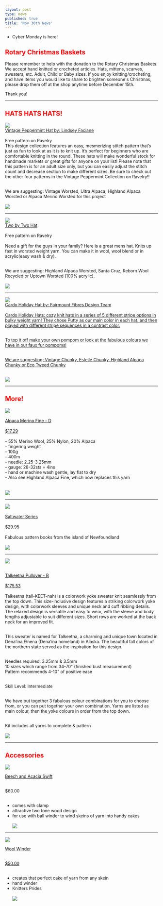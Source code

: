 ```yaml
---
layout: post
type: news
published: true
title: 'Nov 30th News'
---
```

- Cyber Monday is here!

<h2><font color="red">Rotary Christmas Baskets</font></h2>
<p>Please remember to help with the donation to the Rotary Christmas Baskets. We accept hand knitted or crocheted articles. Hats, mittens, scarves, sweaters, etc. Adult, Child or Baby sizes. If you enjoy knitting/crocheting, and have items you would like to share to brighten someone's Christmas, please drop them off at the shop anytime before December 15th.</p>
<p>Thank you!</p>
<hr />
<h2><font color="red">HATS HATS HATS!</font></h2>

<p><a href="https://www.ravelry.com/patterns/library/vintage-peppermint-hat"><img src="/img/peppermint.jpg"><br />
Vintage Peppermint Hat by: Lindsey Faciane</a><br />
<br />
Free pattern on Ravelry

<br />
This design collection features an easy, mesmerizing stitch pattern that’s just as fun to look at as it is to knit up. It’s perfect for beginners who are comfortable knitting in the round. These hats will make wonderful stock for handmade markets or great gifts for anyone on your list! Please note that this pattern is for an adult size only, but you can easily adjust the stitch count and decrease section to make different sizes. Be sure to check out the other four patterns in the Vintage Peppermint Collection on Ravelry!!<br /><br />

We are suggesting: Vintage Worsted, Ultra Alpaca, Highland Alpaca Worsted or Alpaca Merino Worsted for this project<br /><br />
<a href="https://www.woolandsilkcoshop.com/search?q=worsted"><img src="/img/btn_shop_now.jpg"></a> </p>
<hr />
<p><a href="https://www.ravelry.com/patterns/library/two-by-two-2"><img src="/img/2by2.jpg"><br />
Two by Two Hat</a><br />
<br />
Free pattern on Ravelry
  <br />
  <br />
Need a gift for the guys in your family? Here is a great mens hat. Knits up fast in worsted weight yarn. You can make it in wool, wool blend or in acrylic(easy wash & dry).<br /><br />

We are suggesting: Highland Alpaca Worsted, Santa Cruz, Reborn Wool Recycled or Uptown Worsted (100% acrylic). <br /><br />
<a href="https://www.woolandsilkcoshop.com/search?page=3&q=worsted"><img src="/img/btn_shop_now.jpg"></a> </p>
<hr />
<p><a href="https://www.ravelry.com/patterns/library/cardo-holiday-hats"><img src="/img/cardoholiday.jpg"><br />
Cardo Holiday Hat by: Fairmount Fibres Design Team<br /><br />
Cardo Holiday Hats: cozy knit hats in a series of 5 different stripe options in bulky weight yarn! They chose Putty as our main color in each hat, and then played with different stripe sequences in a contrast color.<br /><br />

To top it off make your own pompom or look at the fabulous colours we have in our faux fur pompoms!<br /><br />

We are suggesting: Vintage Chunky, Estelle Chunky, Highland Alpaca Chunky or Eco Tweed Chunky<br /><br />

<a href="https://www.woolandsilkcoshop.com/search?q=chunky"><img src="/img/btn_shop_now.jpg"></a> </p>
<hr />
<h2><font color="red">More!</font></h2>
<p><a href="https://www.woolandsilkcoshop.com/products/alpaca-merino-fine"><img src="/img/alpine_merino.jpg"><br /><br />
Alpaca Merino Fine - D<br /><br />
$17.29</a><br /><br />
- 55% Merino Wool, 25% Nylon, 20% Alpaca<br />
- fingering weight<br />
- 100g<br />
- 400m<br />
- needle: 2.25-3.25mm<br />
- gauge: 28-32sts = 4ins<br />
-  hand or machine wash gentle, lay flat to dry<br />
- ﻿Also see Highland Alpaca Fine, which now replaces this yarn<br /><br />
<br />
<a href="https://www.woolandsilkcoshop.com/products/alpaca-merino-fine"><img src="/img/btn_shop_now.jpg"></a> </p>

<hr />

<p><a href="https://www.woolandsilkcoshop.com/products/saltwater-mittens"><img src="/img/salwater_series.jpg"><br /><br />
Saltwater Series<br /><br />
$29.95</a><br /><br />
Fabulous pattern books from the island of Newfoundland<br />
<br />
<a href="https://www.woolandsilkcoshop.com/products/saltwater-mittens"><img src="/img/btn_shop_now.jpg"></a> </p>
<hr />

<p><a href="https://www.woolandsilkcoshop.com/products/talkeetna-pullover-b"><img src="/img/talkeeta.jpg"><br /><br />

Talkeetna Pullover - B<br /><br />
$175.53</a><br /><br />
Talkeetna (tall-KEET-nah) is a colorwork yoke sweater knit seamlessly from the top down. This size-inclusive design features a striking colorwork yoke design, with colorwork sleeves and unique neck and cuff ribbing details. The relaxed design is versatile and easy to wear, with the sleeve and body lengths adjustable to suit different sizes. Short rows are worked at the back neck for an improved fit.<br /><br />

This sweater is named for Talkeetna, a charming and unique town located in Dena’ina Ełnena (Dena’ina homeland) in Alaska. The beautiful fall colors of the northern state served as the inspiration for this design.<br /><br />

Needles required: 3.25mm & 3.5mm <br />
10 sizes which range from 34-70" (finished bust measurement)<br />
 Pattern recommends 4-10" of positive ease <br /><br />

Skill Level: Intermediate<br /><br />

We have put together 3 fabulous colour combinations for you to choose from, or you can put together your own combination.
Yarns are listed as main colour, then the yoke colours in order from the top down.<br /><br />

Kit includes all yarns to complete & pattern<br />
<br />
<a href="https://www.woolandsilkcoshop.com/products/talkeetna-pullover-b"><img src="/img/btn_shop_now.jpg"></a> </p>
<hr />
<h2><font color="red">Accessories</font></h2>
<p><a href="hhttps://www.woolandsilkcoshop.com/products/beech-and-acacia-swift"><img src="/img/beech_swift.jpg"><br />

Beech and Acacia Swift</a><br /><br />

$60.00<br /><br />
- comes with clamp<br />
- attractive two tone wood design<br />
- for use with ball winder to wind skeins of yarn into handy cakes<br />
  <br />
<a href="https://www.woolandsilkcoshop.com/products/beech-and-acacia-swift"><img src="/img/btn_shop_now.jpg"></a> </p>


<hr />
<a href="https://www.woolandsilkcoshop.com/products/wool-winder"><img src="/img/wool_winder_new.jpg"><br />

Wool Winder<br /><br />

$50.00</a><br /><br />
- creates that perfect cake of yarn from any skein<br />
- hand winder<br />
- Knitters Prides<br />
  <br />
<a href="https://www.woolandsilkcoshop.com/products/wool-winder"><img src="/img/btn_shop_now.jpg"></a> </p>
